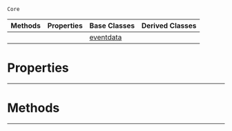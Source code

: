  `Core`

|Methods|Properties|Base Classes|Derived Classes|
|---|---|---|---|
| | |[eventdata](https://github.com/zeroengineteam/ZeroDocs/blob/master/code_reference/nada_base_types/eventdata.markdown)| |


 #  Properties


---  
 #  Methods


---  
 

 